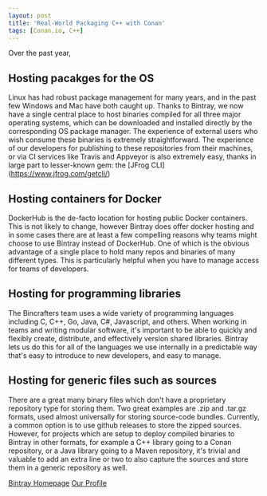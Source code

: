```yaml
---
layout: post
title: 'Real-World Packaging C++ with Conan'
tags: [Conan.io, C++]
---
```


Over the past year, 

## Hosting pacakges for the OS
Linux has had robust package management for many years, and in the past few Windows and Mac have both caught up.  Thanks to Bintray, we now have a single central place to host binaries compiled for all three major operating systems,  which can be downloaded and installed directly by the corresponding OS package manager.  The experience of external users who wish consume these binaries is extremely straightforward.  The experience of our developers for publishing to these repositories from their machines, or via CI services like Travis and Appveyor is also extremely easy, thanks in large part to lesser-known gem: the [JFrog CLI] (https://www.jfrog.com/getcli/)

## Hosting containers for Docker
DockerHub is the de-facto location for hosting public Docker containers.  This is not likely to change, however Bintray does offer docker hosting and in some cases there are at least a few compelling reasons why teams might choose to use Bintray instead of DockerHub.  One of which is the obvious advantage of a single place to hold many repos and binaries of many different types.  This is particularly helpful when you have to manage access for teams of developers. 

## Hosting for programming libraries
The Bincrafters team uses a wide variety of programming languages including C, C++, Go, Java, C#, Javascript, and others.  When working in teams and writing modular software, it's important to be able to quickly and flexibly create, distribute, and effectively version shared libraries.  Bintray lets us do this for all of the languages we use internally in a predictable way that's easy to introduce to new developers, and easy to manage. 

## Hosting for generic files such as sources
There are a great many binary files which don't have a proprietary repository type for storing them.  Two great examples are .zip and .tar.gz formats, used almost universally for storing source-code bundles.  Currently, a common option is to use github releases to store the zipped sources.  However, for projects which are setup to deploy compiled binaries to Bintray in other formats, for example a C++ library going to a Conan repository, or a Java library going to a Maven repository, it's trivial and valuable to add an extra line or two to also capture the sources and store them in a generic repository as well. 


[Bintray Homepage](http://bintray.com)
[Our Profile](http://bintray.com)
